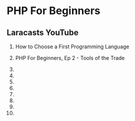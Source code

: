 # PHP For Beginners


## Laracasts YouTube

1. How to Choose a First Programming Language
2. PHP For Beginners, Ep 2 - Tools of the Trade
3.
4.
5.
6.
7.
8.
9.

50.